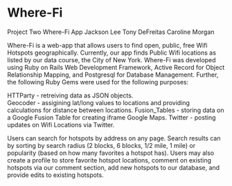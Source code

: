 Where-Fi
========

Project Two Where-Fi App
Jackson Lee
Tony DeFreitas
Caroline Morgan

Where-Fi is a web-app that allows users to find open, public, free Wifi Hotspots geographically. Currently, our app finds Public Wifi locations as listed by our data course, the City of New York. Where-Fi was developed using Ruby on Rails Web Development Framework, Active Record for Object Relationship Mapping, and Postgresql for Database Management.  Further, the following Ruby Gems were used for the following purposes:  

HTTParty - retreiving data as JSON objects.  
Geocoder - assigining lat/long values to locations and providing calculations for distance between locations.
Fusion_Tables - storing data on a Google Fusion Table for creating iframe Google Maps.
Twitter - posting updates on Wifi Locations via Twitter.  

Users can search for hotspots by address on any page.  Search results can by sorting by search radius (2 blocks, 6 blocks, 1/2 mile, 1 mile) or popularity (based on how many favorites a hotspot has).  Users may also create a profile to store favorite hotspot locations, comment on existing hotspots via our comment section, add new hotspots to our database, and provide edits to existing hotspots.